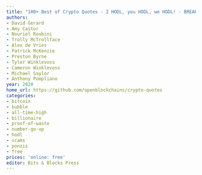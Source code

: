 ```yaml
---
title: "100+ Best of Crypto Quotes - I HODL, you HODL, we HODL! - BREAKING: BITCOIN JUST BROKE $22 000!"
authors:
- David Gerard
- Amy Castor
- Nouriel Roubini
- Trolly McTrollface
- Alex de Vries
- Patrick McKenzie
- Preston Byrne
- Tyler Winklevoss
- Cameron Winklevoss
- Michael Saylor
- Anthony Pompliano
year: 2020
home_url: https://github.com/openblockchains/crypto-quotes
categories:
- bitcoin
- bubble
- all-time-high
- billionaire
- proof-of-waste
- number-go-up
- hodl
- scams
- ponzis
- free
prices: 'online: free'
editor: Bits & Blocks Press
---
```

